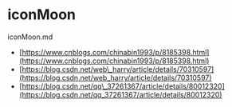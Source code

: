 # iconMoon

iconMoon.md

* [https://www.cnblogs.com/chinabin1993/p/8185398.html](https://www.cnblogs.com/chinabin1993/p/8185398.html)
* [https://blog.csdn.net/web\_harry/article/details/70310597](https://blog.csdn.net/web_harry/article/details/70310597)
* [https://blog.csdn.net/qq\_37261367/article/details/80012320](https://blog.csdn.net/qq_37261367/article/details/80012320)

